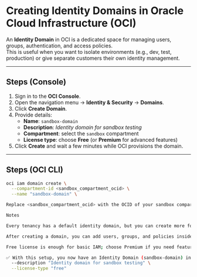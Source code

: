 # Creating Identity Domains in Oracle Cloud Infrastructure (OCI)

An **Identity Domain** in OCI is a dedicated space for managing users, groups, authentication, and access policies.  
This is useful when you want to isolate environments (e.g., dev, test, production) or give separate customers their own identity management.

---

## Steps (Console)

1. Sign in to the **OCI Console**.
2. Open the navigation menu → **Identity & Security** → **Domains**.
3. Click **Create Domain**.
4. Provide details:
   - **Name**: `sandbox-domain`
   - **Description**: *Identity domain for sandbox testing*
   - **Compartment**: select the `sandbox` compartment
   - **License type**: choose **Free** (or **Premium** for advanced features)
5. Click **Create** and wait a few minutes while OCI provisions the domain.

---

## Steps (OCI CLI)

```bash
oci iam domain create \
  --compartment-id <sandbox_compartment_ocid> \
  --name "sandbox-domain" \

Replace <sandbox_compartment_ocid> with the OCID of your sandbox compartment.

Notes

Every tenancy has a default identity domain, but you can create more for isolation or multi-tenant setups.

After creating a domain, you can add users, groups, and policies inside it.

Free license is enough for basic IAM; choose Premium if you need features like adaptive security and reporting.

✅ With this setup, you now have an Identity Domain (sandbox-domain) inside your sandbox compartment to manage users and resources securely.
  --description "Identity domain for sandbox testing" \
  --license-type "free"

